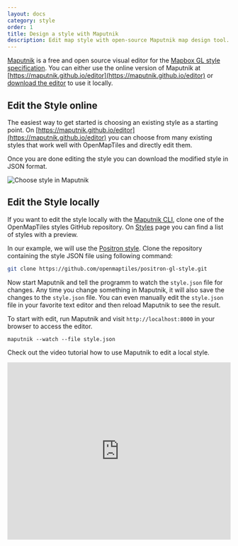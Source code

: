 ```yaml
---
layout: docs
category: style
order: 1
title: Design a style with Maputnik
description: Edit map style with open-source Maputnik map design tool.
---
```


[Maputnik](https://github.com/maputnik/editor) is a free and open source visual editor for the [Mapbox GL style specification](https://docs.maptiler.com/gl-style-specification/). You can either use the online version of Maputnik at [https://maputnik.github.io/editor](https://maputnik.github.io/editor) or [download the editor](https://github.com/maputnik/editor/releases) to use it locally.

## Edit the Style online

The easiest way to get started is choosing an existing style as a starting point. On [https://maputnik.github.io/editor](https://maputnik.github.io/editor) you can choose from many existing styles that work well with OpenMapTiles and directly edit them.

Once you are done editing the style you can download the modified style in JSON format.

![Choose style in Maputnik](/media/maputnik_choose_style.png)

## Edit the Style locally

If you want to edit the style locally with the [Maputnik CLI](https://github.com/maputnik/editor/releases), clone one of the OpenMapTiles styles GitHub repository. On [Styles](http://openmaptiles.org/styles) page you can find a list of styles with a preview.

In our example, we will use the [Positron style](https://github.com/openmaptiles/positron-gl-style). Clone the repository containing the style JSON file using following command:

```bash
git clone https://github.com/openmaptiles/positron-gl-style.git
```

Now start Maputnik and tell the programm to watch the `style.json` file for changes. Any time you change something in Maputnik, it will also save the changes to the `style.json` file. You can even manually edit the `style.json` file in your favorite text editor and then reload Maputnik to see the result.

To start with edit, run Maputnik and visit `http://localhost:8000` in your browser to access the editor.

```
maputnik --watch --file style.json
```

Check out the video tutorial how to use Maputnik to edit a local style.

<iframe width="100%" height="400" src="https://www.youtube.com/embed/vCFsrwocE9s" frameborder="0" allowfullscreen></iframe>
